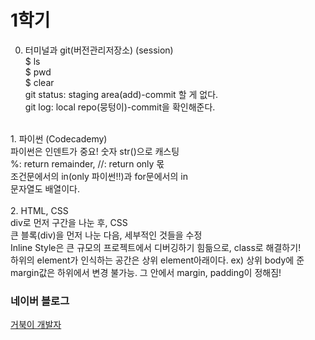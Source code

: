 # 1학기

0. 터미널과 git(버전관리저장소) (session)<br>
$ ls<br>
$ pwd<br>
$ clear<br>
git status: staging area(add)-commit 할 게 없다.<br>
git log: local repo(뭉텅이)-commit을 확인해준다.<br>
<br>
1. 파이썬 (Codecademy)<br>
파이썬은 인덴트가 중요! 숫자 str()으로 캐스팅<br>
%: return remainder, //: return only 몫<br>
조건문에서의 in(only 파이썬!!)과 for문에서의 in<br>
문자열도 배열이다.<br>
<br>
2. HTML, CSS<br>
div로 먼저 구간을 나눈 후, CSS<br>
큰 블록(div)을 먼저 나눈 다음, 세부적인 것들을 수정<br>
Inline Style은 큰 규모의 프로젝트에서 디버깅하기 힘듦으로, class로 해결하기!<br>
하위의 element가 인식하는 공간은 상위 element아래이다. ex) 상위 body에 준 margin값은 하위에서 변경 불가능. 그 안에서 margin, padding이 정해짐!

### 네이버 블로그
[거북이 개발자](https://blog.naver.com/syparkehsc)